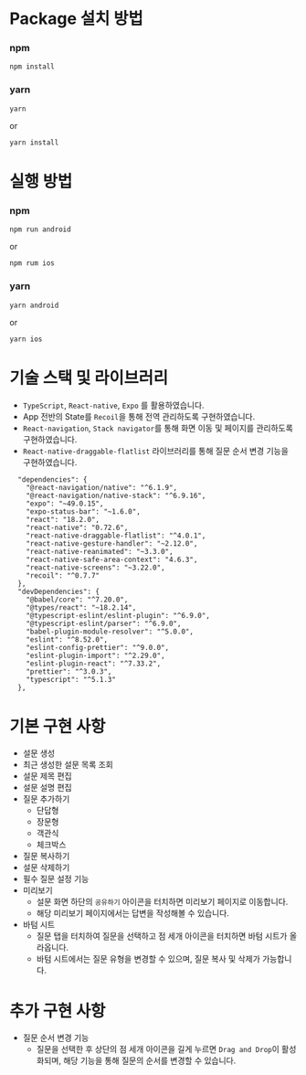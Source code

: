 # Package 설치 방법

### npm

```
npm install
```

### yarn

```
yarn
```

or

```
yarn install
```

# 실행 방법

### npm

```
npm run android
```

or

```
npm rum ios
```

### yarn

```
yarn android
```

or

```
yarn ios
```

# 기술 스택 및 라이브러리

- `TypeScript`, `React-native`, `Expo` 를 활용하였습니다.
- App 전반의 State를 `Recoil`을 통해 전역 관리하도록 구현하였습니다.
- `React-navigation`, `Stack navigator`를 통해 화면 이동 및 페이지를 관리하도록 구현하였습니다.
- `React-native-draggable-flatlist` 라이브러리를 통해 질문 순서 변경 기능을 구현하였습니다.

```
  "dependencies": {
    "@react-navigation/native": "^6.1.9",
    "@react-navigation/native-stack": "^6.9.16",
    "expo": "~49.0.15",
    "expo-status-bar": "~1.6.0",
    "react": "18.2.0",
    "react-native": "0.72.6",
    "react-native-draggable-flatlist": "^4.0.1",
    "react-native-gesture-handler": "~2.12.0",
    "react-native-reanimated": "~3.3.0",
    "react-native-safe-area-context": "4.6.3",
    "react-native-screens": "~3.22.0",
    "recoil": "^0.7.7"
  },
  "devDependencies": {
    "@babel/core": "^7.20.0",
    "@types/react": "~18.2.14",
    "@typescript-eslint/eslint-plugin": "^6.9.0",
    "@typescript-eslint/parser": "^6.9.0",
    "babel-plugin-module-resolver": "^5.0.0",
    "eslint": "^8.52.0",
    "eslint-config-prettier": "^9.0.0",
    "eslint-plugin-import": "^2.29.0",
    "eslint-plugin-react": "^7.33.2",
    "prettier": "^3.0.3",
    "typescript": "^5.1.3"
  },
```

# 기본 구현 사항

- 설문 생성
- 최근 생성한 설문 목록 조회
- 설문 제목 편집
- 설문 설명 편집
- 질문 추가하기
  - 단답형
  - 장문형
  - 객관식
  - 체크박스
- 질문 복사하기
- 설문 삭제하기
- 필수 질문 설정 기능
- 미리보기
  - 설문 화면 하단의 `공유하기` 아이콘을 터치하면 미리보기 페이지로 이동합니다.
  - 해당 미리보기 페이지에서는 답변을 작성해볼 수 있습니다.
- 바텀 시트
  - 질문 탭을 터치하여 질문을 선택하고 점 세개 아이콘을 터치하면 바텀 시트가 올라옵니다.
  - 바텀 시트에서는 질문 유형을 변경할 수 있으며, 질문 복사 및 삭제가 가능합니다.

# 추가 구현 사항

- 질문 순서 변경 기능
  - 질문을 선택한 후 상단의 점 세개 아이콘을 길게 누르면 `Drag and Drop`이 활성화되며, 해당 기능을 통해 질문의 순서를 변경할 수 있습니다.
